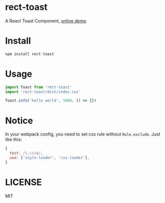 # rect-toast
A React Toast Component, [online demo](https://moyueating.github.io/rect-toast/)

# Install

```js
npm install rect-toast
```

# Usage 

```js
import Toast from 'rect-toast'
import 'rect-toast/dist/index.css'

Toast.info('hello world', 1000, () => {})
```

# Notice
In your webpack config, you need to set css rule without `Rule.exclude`. Just like this:  

```js
{
  test: /\.css$/,
  use: ['style-loader', 'css-loader'],  
}
```


# LICENSE
MIT
